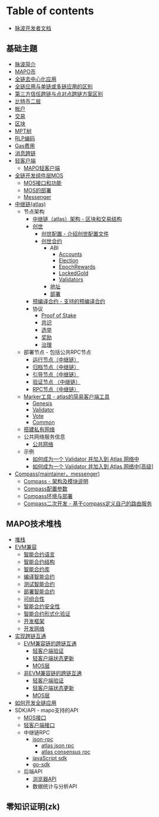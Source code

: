 # Table of contents

* [脉波开发者文档](README.md)

## 基础主題

* [脉波简介](docs/base/intro-to-mapo/index.md)
* [MAPO币](docs/base/intro-to-mapo/mapo-coin.md)
* [全链去中心化应用](docs/base/omnichain-dapp/index.md)
* [全链应用与单链或多链应用的区别](docs/base/omnichain-dapp/different.md)
* [第三方信任跨链与点对点跨链方案区别](docs/base/omnichain-dapp/the-other.md)
* [比特币二层](docs/btc-layer2/index.md)
* [帐户](docs/base/accounts/index.md)
* [交易](docs/base/transactions/index.md)
* [区块](docs/base/block/index.md)
* [MPT树](docs/base/mpt/index.md)
* [RLP编码](docs/base/rlp/index.md)
* [Gas费用](docs/base/gas/index.md)
* [消息跨链](docs/base/cross-chain-message/index.md)
* [轻客户端](docs/base/light-client/index.md)
  * [MAPO轻客户端](docs/base/light-client/MapoLightClient.md)
* [全链开发组件层MOS](docs/base/mos/index.md)
  * [MOS接口和功能](docs/base/mos/mos\_interface.md)
  * [MOS的部署](docs/base/mos/mos\_deploy.md)
  * [Messenger](docs/base/mos/Messenger.md)
* [中继链(atlas)](docs/base/mapo-relay-chain/nodes/architecture.md)
  * 节点架构
    * [中继链（atlas）架构 - 区块和交易结构](docs/base/mapo-relay-chain/nodes/architecture.md)
    * [创世](ji-chu-zhu-ti/architecture/jie-dian-jia-gou/chuang-shi/README.md)
      * [创世配置 - 介绍创世配置文件](docs/base/mapo-relay-chain/nodes/genesis-config.md)
      * [创世合约](docs/base/mapo-relay-chain/genesis-contract/index.md)
        * ABI
          * [Accounts](docs/base/mapo-relay-chain/genesis-contract/accounts.md)
          * [Election](docs/base/mapo-relay-chain/genesis-contract/election.md)
          * [EpochRewards](docs/base/mapo-relay-chain/genesis-contract/epoch-rewards.md)
          * [LockedGold](docs/base/mapo-relay-chain/genesis-contract/locked-gold.md)
          * [Validators](docs/base/mapo-relay-chain/genesis-contract/validators.md)
        * [地址](docs/base/mapo-relay-chain/genesis-contract/address.md)
        * [部署](docs/base/mapo-relay-chain/genesis-contract/deploy.md)
    * [预编译合约 - 支持的预编译合约](docs/base/mapo-relay-chain/precompile-contract.md)
    * 协议
      * [Proof of Stake](docs/base/mapo-relay-chain/protocol/pos.md)
      * [共识](docs/base/mapo-relay-chain/protocol/consensus.md)
      * [选举](docs/base/mapo-relay-chain/protocol/election.md)
      * [奖励](docs/base/mapo-relay-chain/protocol/rewards.md)
      * [治理](docs/base/mapo-relay-chain/protocol/governance.md)
  * 部署节点 - 包括公共RPC节点
    * [运行节点（中继链）](docs/base/mapo-relay-chain/nodes/run-a-node.md)
    * [归档节点（中继链）](docs/base/mapo-relay-chain/nodes/archive-nodes.md)
    * [引导节点（中继链）](docs/base/mapo-relay-chain/nodes/bootnodes.md)
    * [验证节点 （中继链）](docs/base/mapo-relay-chain/nodes/validator-nodes.md)
    * [RPC节点（中继链）](docs/base/mapo-relay-chain/nodes/rpc-nodes.md)
  * [Marker工具 - atlas的简易客户端工具](docs/base/mapo-relay-chain/marker/overview.md)
    * [Genesis](docs/base/mapo-relay-chain/marker/genesis.md)
    * [Validator](docs/base/mapo-relay-chain/marker/validator.md)
    * [Vote](docs/base/mapo-relay-chain/marker/vote.md)
    * [Common](docs/base/mapo-relay-chain/marker/common.md)
  * [搭建私有网络](docs/base/mapo-relay-chain/make-private-network.md)
  * 公共网络服务信息
    * [公共网络](docs/base/mapo-relay-chain/public-service.md)
  * 示例
    * [如何成为一个 Validator 并加入到 Atlas 网络中](docs/base/mapo-relay-chain/example/how-to-become-a-new-validator.md)
    * [如何成为一个 Validator 并加入到 Atlas 网络中\[高级\]](docs/base/mapo-relay-chain/example/how-to-become-a-new-validator-advanced.md)
* [Compass(maintainer，messenger)](docs/base/Compass/index.md)
  * [Compass - 架构及模块说明](docs/base/Compass/index.md#compass---架构及模块说明)
  * [Compass配置参数](docs/base/Compass/index.md#compass环境与部署)
  * [Compass环境与部署](docs/base/Compass/index.md#compass环境与部署)
  * [Compass二次开发 - 基于compass定义自己的路由服务](docs/base/Compass/index.md#compass二次开发---基于compass定义自己的路由服务)

## MAPO技术堆栈

* [堆栈](docs/mapo-stack/stack/index.md)
* [EVM兼容](docs/mapo-stack/compatible-evm/index.md)
  * [智能合约语言](docs/mapo-stack/compatible-evm/solidity.md)
  * [智能合约结构](docs/mapo-stack/compatible-evm/anatomy.md)
  * [智能合约库](docs/mapo-stack/compatible-evm/libraries.md)
  * [编译智能合约](docs/mapo-stack/compatible-evm/compile.md)
  * [测试智能合约](docs/mapo-stack/compatible-evm/testing.md)
  * [部署智能合约](docs/mapo-stack/compatible-evm/deploying.md)
  * [可组合性](docs/mapo-stack/compatible-evm/composability.md)
  * [智能合约安全性](docs/mapo-stack/compatible-evm/security.md)
  * [智能合约形式化验证](docs/mapo-stack/compatible-evm/formal-verification.md)
  * [开发框架](docs/mapo-stack/compatible-evm/frameworks.md)
  * [开发网络](docs/mapo-stack/compatible-evm/dev-network.md)
* [实现跨链互通](docs/mapo-stack/chains-connect/index.md)
  * [EVM兼容链的跨链互通](docs/mapo-stack/chains-connect/evm-chain/index.md)
    * [轻客户端验证](docs/mapo-stack/chains-connect/evm-chain/index.md#light-client层)
    * [轻客户端状态更新](docs/mapo-stack/chains-connect/evm-chain/index.md#maintainer开发)
    * [MOS层](docs/mapo-stack/chains-connect/evm-chain/index.md#mos层)
  * [非EVM兼容链的跨链互通](docs/mapo-stack/chains-connect/non-evm-chain/index.md)
    * [轻客户端验证](docs/mapo-stack/chains-connect/non-evm-chain/index.md#light-client层)
    * [轻客户端状态更新](docs/mapo-stack/chains-connect/non-evm-chain/index.md#maintainer开发)
    * [MOS层](docs/mapo-stack/chains-connect/non-evm-chain/index.md#mos层)
* [如何开发全链应用](docs/mapo-stack/omni-dapp/index.md)
* SDK/API - mapo支持的API
  * [MOS接口](docs/sdk/mos/index.md)
  * [轻客户端接口](docs/sdk/light-client/index.md)
  * 中继链RPC
    * [json-rpc](docs/sdk/mapo-relay-chain/json-rpc/index.md)
      * [atlas json rpc](docs/sdk/mapo-relay-chain/json-rpc/atlas-json-rpc.md)
      * [atlas consensus rpc](docs/sdk/mapo-relay-chain/json-rpc/atlas-consensus-rpc.md)
    * [javaScript sdk](docs/sdk/mapo-relay-chain/javaScript.md)
    * [go-sdk](mapo-ji-shu-dui-zhan/sdkapi-mapo-zhi-chi-de-api/zhong-ji-lian-rpc/go-sdk.md)
  * 后端API
    * [浏览器API](docs/sdk/backend/index.md)
    * 数据统计与分析API

## 零知识证明(zk)
